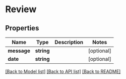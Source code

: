 # Review

## Properties
Name | Type | Description | Notes
------------ | ------------- | ------------- | -------------
**message** | **string** |  | [optional] 
**date** | **string** |  | [optional] 

[[Back to Model list]](../README.md#documentation-for-models) [[Back to API list]](../README.md#documentation-for-api-endpoints) [[Back to README]](../README.md)


